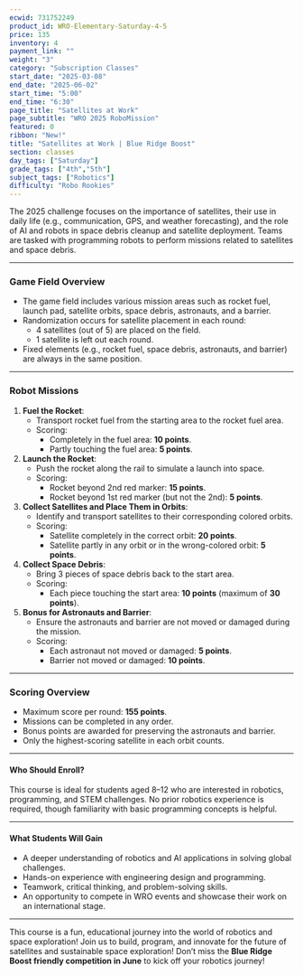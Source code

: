 ```yaml
---
ecwid: 731752249
product_id: WRO-Elementary-Saturday-4-5
price: 135
inventory: 4
payment_link: ""
weight: "3"
category: "Subscription Classes"
start_date: "2025-03-08"
end_date: "2025-06-02"
start_time: "5:00"
end_time: "6:30"
page_title: "Satellites at Work"
page_subtitle: "WRO 2025 RoboMission"
featured: 0
ribbon: "New!"
title: "Satellites at Work | Blue Ridge Boost"
section: classes
day_tags: ["Saturday"]
grade_tags: ["4th","5th"]
subject_tags: ["Robotics"]
difficulty: "Robo Rookies"
---
```

<p><strong></strong></p><p>The 2025 challenge focuses on the importance of satellites, their use in daily life (e.g., communication, GPS, and weather forecasting), and the role of AI and robots in space debris cleanup and satellite deployment. Teams are tasked with programming robots to perform missions related to satellites and space debris.</p><hr><h3><strong>Game Field Overview</strong></h3><ul> <li>The game field includes various mission areas such as rocket fuel, launch pad, satellite orbits, space debris, astronauts, and a barrier.</li> <li>Randomization occurs for satellite placement in each round: <ul> <li>4 satellites (out of 5) are placed on the field.</li> <li>1 satellite is left out each round.</li> </ul> </li> <li>Fixed elements (e.g., rocket fuel, space debris, astronauts, and barrier) are always in the same position.</li> </ul><hr><h3><strong>Robot Missions</strong></h3><ol> <li><strong>Fuel the Rocket</strong>: <ul> <li>Transport rocket fuel from the starting area to the rocket fuel area.</li> <li>Scoring: <ul> <li>Completely in the fuel area: <strong>10 points</strong>.</li> <li>Partly touching the fuel area: <strong>5 points</strong>.</li> </ul> </li> </ul> </li> <li><strong>Launch the Rocket</strong>: <ul> <li>Push the rocket along the rail to simulate a launch into space.</li> <li>Scoring: <ul> <li>Rocket beyond 2nd red marker: <strong>15 points</strong>.</li> <li>Rocket beyond 1st red marker (but not the 2nd): <strong>5 points</strong>.</li> </ul> </li> </ul> </li> <li><strong>Collect Satellites and Place Them in Orbits</strong>: <ul> <li>Identify and transport satellites to their corresponding colored orbits.</li> <li>Scoring: <ul> <li>Satellite completely in the correct orbit: <strong>20 points</strong>.</li> <li>Satellite partly in any orbit or in the wrong-colored orbit: <strong>5 points</strong>.</li> </ul> </li> </ul> </li> <li><strong>Collect Space Debris</strong>: <ul> <li>Bring 3 pieces of space debris back to the start area.</li> <li>Scoring: <ul> <li>Each piece touching the start area: <strong>10 points</strong> (maximum of <strong>30 points</strong>).</li> </ul> </li> </ul> </li> <li><strong>Bonus for Astronauts and Barrier</strong>: <ul> <li>Ensure the astronauts and barrier are not moved or damaged during the mission.</li> <li>Scoring: <ul> <li>Each astronaut not moved or damaged: <strong>5 points</strong>.</li> <li>Barrier not moved or damaged: <strong>10 points</strong>.</li> </ul> </li> </ul> </li> </ol><hr><h3><strong>Scoring Overview</strong></h3><ul> <li>Maximum score per round: <strong>155 points</strong>.</li> <li>Missions can be completed in any order.</li> <li>Bonus points are awarded for preserving the astronauts and barrier.</li> <li>Only the highest-scoring satellite in each orbit counts.</li></ul><hr> <h4><strong>Who Should Enroll?</strong></h4> <p>This course is ideal for students aged 8–12 who are interested in robotics, programming, and STEM challenges. No prior robotics experience is required, though familiarity with basic programming concepts is helpful.</p> <hr> <h4><strong>What Students Will Gain</strong></h4> <ul> <li>A deeper understanding of robotics and AI applications in solving global challenges.</li> <li>Hands-on experience with engineering design and programming.</li> <li>Teamwork, critical thinking, and problem-solving skills.</li> <li>An opportunity to compete in WRO events and showcase their work on an international stage.</li> </ul> <hr> <p>This course is a fun, educational journey into the world of robotics and space exploration! Join us to build, program, and innovate for the future of satellites and sustainable space exploration! Don’t miss the <strong>Blue Ridge Boost friendly competition in June</strong> to kick off your robotics journey!</p>
